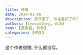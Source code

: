 ```yaml
---
title: 开服
date: 2024-01-09
description: 要开服了, 你准备好了吗?
authors: [Leosouthey, 云凌]
tags: [服务器, 纷争]
categories: [进度]
---
```

这个作者很懒, 什么都没写。